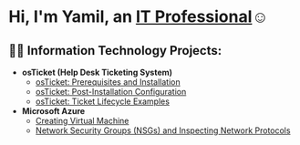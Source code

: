 <h1>Hi, I'm Yamil, an <a href="https://linkedin.com/in/yamil-narvaez-03b012277">IT Professional</a>☺</h1>

<h2>👨‍💻 Information Technology Projects:</h2>

- <b>osTicket (Help Desk Ticketing System)</b>
  - [osTicket: Prerequisites and Installation](https://github.com/ynarvaez/osticket-prereqs)
  - [osTicket: Post-Installation Configuration](https://github.com/ynarvaez/post-install-config)
  - [osTicket: Ticket Lifecycle Examples](https://github.com/ynarvaez/ticket-lifecycle)
- <b>Microsoft Azure</b>
  - [Creating Virtual Machine](https://github.com/ynarvaez/configure-ad)
  - [Network Security Groups (NSGs) and Inspecting Network Protocols](https://github.com/ynarvaez/azure-network-protocols)

